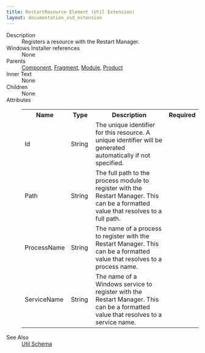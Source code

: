```yaml
---
title: RestartResource Element (Util Extension)
layout: documentation_xsd_extension
---
```

<dl>
  <dt>Description</dt>
  <dd>Registers a resource with the Restart Manager.</dd>
  <dt>Windows Installer references</dt>
  <dd>None</dd>
  <dt>Parents</dt>
  <dd>
    <a href="../wix/component">Component</a>, <a href="../wix/fragment">Fragment</a>, <a href="../wix/module">Module</a>, <a href="../wix/product">Product</a></dd>
  <dt>Inner Text</dt>
  <dd>None</dd>
  <dt>Children</dt>
  <dd>None</dd>
  <dt>Attributes</dt>
  <dd>
    <table cellspacing="0" cellpadding="0" class="schema">
      <tr>
        <th width="15%">Name</th>
        <th width="15%">Type</th>
        <th width="65%">Description</th>
        <th width="15%">Required</th>
      </tr>
      <tr>
        <td>Id</td>
        <td>String</td>
        <td>The unique identifier for this resource. A unique identifier will                     be generated automatically if not specified.</td>
        <td>&nbsp;</td>
      </tr>
      <tr>
        <td>Path</td>
        <td>String</td>
        <td>The full path to the process module to register with the Restart Manager.                     This can be a formatted value that resolves to a full path.</td>
        <td>&nbsp;</td>
      </tr>
      <tr>
        <td>ProcessName</td>
        <td>String</td>
        <td>The name of a process to register with the Restart Manager.                     This can be a formatted value that resolves to a process name.</td>
        <td>&nbsp;</td>
      </tr>
      <tr>
        <td>ServiceName</td>
        <td>String</td>
        <td>The name of a Windows service to register with the Restart Manager.                     This can be a formatted value that resolves to a service name.</td>
        <td>&nbsp;</td>
      </tr>
    </table>
  </dd>
  <dt>See Also</dt>
  <dd>
    <a href="../util">Util Schema</a>
  </dd>
</dl>
